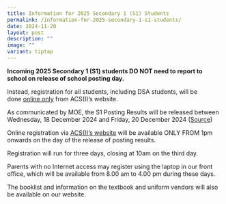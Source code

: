 ```yaml
---
title: Information for 2025 Secondary 1 (S1) Students
permalink: /information-for-2025-secondary-1-s1-students/
date: 2024-11-20
layout: post
description: ""
image: ""
variant: tiptap
---
```

<p><strong>Incoming 2025 Secondary 1 (S1) students DO NOT need to report to school on release of school posting day.</strong>
</p>
<p>Instead, registration for all students, including DSA students, will be
done&nbsp;<u>online only</u>&nbsp;from ACS(I)’s website.</p>
<p>As communicated by MOE, the S1 Posting Results will be released between
Wednesday, 18 December 2024 and Friday, 20 December 2024 (<a href="https://www.moe.gov.sg/secondary/s1-posting/results" class="x_OWAAutoLink" rel="noopener noreferrer nofollow" target="_blank"><u>Source</u></a>)
&nbsp;&nbsp;</p>
<p>Online registration via&nbsp;<a href="https://www.acsindep.moe.edu.sg/admissions/s1-posting-exercise/" class="x_OWAAutoLink" rel="noopener noreferrer nofollow" target="_blank"><u>ACS(I)’s website</u></a>&nbsp;will
be available ONLY FROM 1pm onwards on the day of the release of posting
results.&nbsp;</p>
<p>Registration will run for three days, closing at 10am on the third day.&nbsp;</p>
<p>Parents with no Internet access may register using the laptop in our front
office, which will be available from 8.00 am to 4.00 pm during these days.&nbsp;</p>
<p>The booklist and information on the textbook and uniform vendors will
also be available on our website.</p>